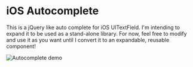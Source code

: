 # iOS Autocomplete
This is a jQuery like auto complete for iOS UITextField.
I'm intending to expand it to be used as a stand-alone library. For now, feel free to modify and use it as you want until I convert it to an expandable, reusable component!


![Autocomplete demo](http://i.imgur.com/d2fqBND.gif?1)


